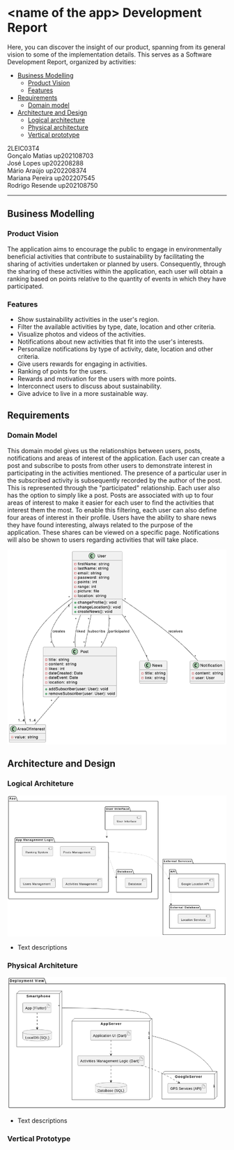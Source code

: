 # \<name of the app> Development Report

Here, you can discover the insight of our product, spanning from its general vision to some of the implementation details. This serves as a Software Development Report, organized by activities:

* [Business Modelling](#business-modelling)
    * [Product Vision](#Product-Vision)
    * [Features](#Features)
* [Requirements](#Requirements)
  * [Domain model](#Domain-model)
* [Architecture and Design](#Architecture-And-Design)
  * [Logical architecture](#Logical-Architecture)
  * [Physical architecture](#Physical-Architecture)
  * [Vertical prototype](#Vertical-Prototype)


2LEIC03T4\
Gonçalo Matias up202108703 \
José Lopes up202208288 \
Mário Araújo up202208374\
Mariana Pereira up202207545\
Rodrigo Resende up202108750

---

## Business Modelling

### Product Vision

The application aims to encourage the public to engage in environmentally beneficial activities that contribute to sustainability by facilitating the sharing of activities undertaken or planned by users. Consequently, through the sharing of these activities within the application, each user will obtain a ranking based on points relative to the quantity of events in which they have participated.

### Features

- Show sustainability activities in the user's region.
- Filter the available activities by type, date, location and other criteria.
- Visualize photos and videos of the activities.
- Notifications about new activities that fit into the user's interests.
- Personalize notifications by type of activity, date, location and other criteria.
- Give users rewards for engaging in activities.
- Ranking of points for the users.
- Rewards and motivation for the users with more points.
- Interconnect users to discuss about sustainability.
- Give advice to live in a more sustainable way. 


## Requirements

### Domain Model

This domain model gives us the relationships between users, posts, notifications and areas of interest of the application.
Each user can create a post and subscribe to posts from other users to demonstrate interest in participating in the activities mentioned. The presence of a particular user in the subscribed activity is subsequently recorded by the author of the post. This is represented through the "participated" relationship. Each user also has the option to simply like a post.
Posts are associated with up to four areas of interest to make it easier for each user to find the activities that interest them the most. To enable this filtering, each user can also define four areas of interest in their profile.
Users have the ability to share news they have found interesting, always related to the purpose of the application. These shares can be viewed on a specific page.
Notifications will also be shown to users regarding activities that will take place.

![Domain model](images/domainmodel.png)

## Architecture and Design

### Logical Architeture

![Logical Architeture](images/imageAL.png)
* Text descriptions

### Physical Architeture

![Physical Architeture](images/imageAF.png)
* Text descriptions

### Vertical Prototype
